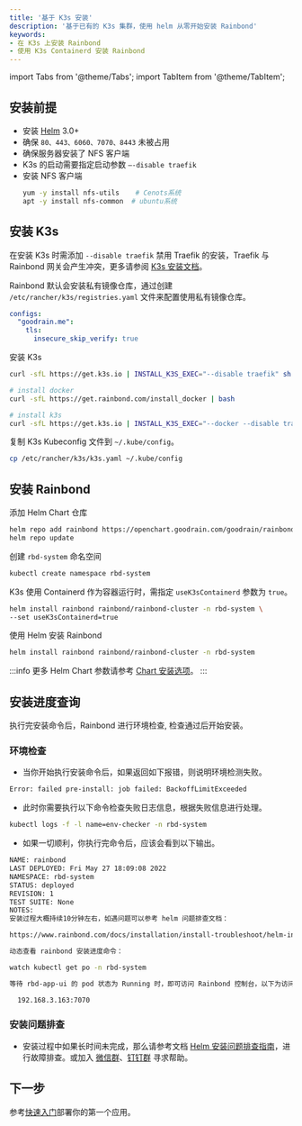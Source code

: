 ```yaml
---
title: '基于 K3s 安装'
description: '基于已有的 K3s 集群，使用 helm 从零开始安装 Rainbond'
keywords:
- 在 K3s 上安装 Rainbond
- 使用 K3s Containerd 安装 Rainbond
---
```


import Tabs from '@theme/Tabs';
import TabItem from '@theme/TabItem';

## 安装前提

- 安装 [Helm](/docs/ops-guide/tools/#helm-cli) 3.0+
- 确保 `80、443、6060、7070、8443` 未被占用
- 确保服务器安装了 NFS 客户端
- K3s 的启动需要指定启动参数 `–-disable traefik`
- 安装 NFS 客户端
  ```bash
  yum -y install nfs-utils    # Cenots系统
  apt -y install nfs-common  # ubuntu系统
  ```

## 安装 K3s

在安装 K3s 时需添加 `--disable traefik` 禁用 Traefik 的安装，Traefik 与 Rainbond 网关会产生冲突，更多请参阅 [K3s 安装文档](https://docs.k3s.io/installation)。

<Tabs>
  <TabItem value="containerd" label="Containerd" default>

Rainbond 默认会安装私有镜像仓库，通过创建 `/etc/rancher/k3s/registries.yaml` 文件来配置使用私有镜像仓库。

```yaml
configs:
  "goodrain.me":
    tls:
      insecure_skip_verify: true
```

安装 K3s

```bash
curl -sfL https://get.k3s.io | INSTALL_K3S_EXEC="--disable traefik" sh -s -
```

  </TabItem>
  <TabItem value="docker" label="Docker">

```bash
# install docker
curl -sfL https://get.rainbond.com/install_docker | bash

# install k3s
curl -sfL https://get.k3s.io | INSTALL_K3S_EXEC="--docker --disable traefik" sh -s -
```

  </TabItem>
</Tabs>

复制 K3s Kubeconfig 文件到 `~/.kube/config`。

```bash
cp /etc/rancher/k3s/k3s.yaml ~/.kube/config
```

## 安装 Rainbond

添加 Helm Chart 仓库

```bash
helm repo add rainbond https://openchart.goodrain.com/goodrain/rainbond
helm repo update
```

创建 `rbd-system` 命名空间

```bash
kubectl create namespace rbd-system
```

<Tabs>
  <TabItem value="containerd" label="Containerd" default>

K3s 使用 Containerd 作为容器运行时，需指定 `useK3sContainerd` 参数为 `true`。

```bash
helm install rainbond rainbond/rainbond-cluster -n rbd-system \
--set useK3sContainerd=true
```

  </TabItem>
  <TabItem value="docker" label="Docker">

使用 Helm 安装 Rainbond
```bash
helm install rainbond rainbond/rainbond-cluster -n rbd-system
```

  </TabItem>
</Tabs>

:::info
更多 Helm Chart 参数请参考 [Chart 安装选项](../vaules-config)。
:::

## 安装进度查询

执行完安装命令后，Rainbond 进行环境检查, 检查通过后开始安装。

### 环境检查

- 当你开始执行安装命令后，如果返回如下报错，则说明环境检测失败。

```bash
Error: failed pre-install: job failed: BackoffLimitExceeded
```

- 此时你需要执行以下命令检查失败日志信息，根据失败信息进行处理。

```bash
kubectl logs -f -l name=env-checker -n rbd-system
```

- 如果一切顺利，你执行完命令后，应该会看到以下输出。

```bash
NAME: rainbond
LAST DEPLOYED: Fri May 27 18:09:08 2022
NAMESPACE: rbd-system
STATUS: deployed
REVISION: 1
TEST SUITE: None
NOTES:
安装过程大概持续10分钟左右，如遇问题可以参考 helm 问题排查文档：

https://www.rainbond.com/docs/installation/install-troubleshoot/helm-install-troubleshoot

动态查看 rainbond 安装进度命令：

watch kubectl get po -n rbd-system

等待 rbd-app-ui 的 pod 状态为 Running 时，即可访问 Rainbond 控制台，以下为访问地址：

  192.168.3.163:7070
```


### 安装问题排查

- 安装过程中如果长时间未完成，那么请参考文档 [Helm 安装问题排查指南](/docs/troubleshooting/installation/helm)，进行故障排查。或加入 [微信群](/community/support#微信群)、[钉钉群](/community/support#钉钉群) 寻求帮助。

## 下一步

参考[快速入门](/docs/quick-start/getting-started/)部署你的第一个应用。
